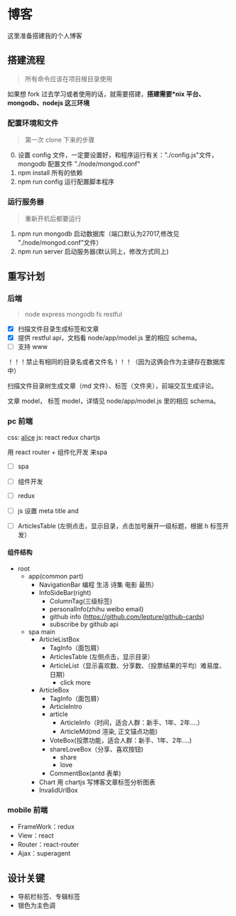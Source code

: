 # 博客
这里准备搭建我的个人博客

## 搭建流程
> 所有命令应该在项目根目录使用

如果想 fork 过去学习或者使用的话，就需要搭建，**搭建需要*nix 平台、mongodb、nodejs 这三环境**

### 配置环境和文件
> 第一次 clone 下来的步骤

0. 设置 config 文件，一定要设置好，和程序运行有关："./config.js"文件，mongodb 配置文件 "./node/mongod.conf"
1. npm install 所有的依赖
2. npm run config 运行配置脚本程序  

### 运行服务器
> 重新开机后都要运行

1. npm run mongodb 启动数据库（端口默认为27017,修改见 "./node/mongod.conf"文件）
2. npm run server 启动服务器(默认同上，修改方式同上)

## 重写计划
### 后端
> node express mongodb fs restful


- [x] 扫描文件目录生成标签和文章
- [x] 提供 restful api，文档看 node/app/model.js 里的相应 schema。
- [ ] 支持 www

！！！禁止有相同的目录名或者文件名！！！（因为这俩会作为主键存在数据库中）

扫描文件目录树生成文章（md 文件）、标签（文件夹），前端交互生成评论。

文章 model， 标签 model，详情见 node/app/model.js 里的相应 schema。

### pc 前端
css:  [alice](http://aliceui.org/)
js: react redux chartjs

用 react router + 组件化开发 来spa

- [ ] spa
- [ ] 组件开发
- [ ] redux

- [ ] js 设置 meta title and <meta name="description" content="text">
- [ ] ArticlesTable (左侧点击，显示目录，点击加号展开一级标题，根据 h 标签开发）

#### 组件结构
- root
    - app(common part)
        - NavigationBar 编程 生活 诗集 电影 最热）
        - InfoSideBar(right)
            - ColumnTag(三级标签)
            - personalInfo(zhihu weibo email)
            - github info (https://github.com/lepture/github-cards)
            - subscribe by github api
    - spa main
        - ArticleListBox
            - TagInfo（面包屑）
            - ArticlesTable (左侧点击，显示目录）
            - ArticleList（显示喜欢数、分享数、（投票结果的平均）难易度、日期）
                - click more
        - ArticleBox
            - TagInfo（面包屑）
            - ArticleIntro
            - article
                - ArticleInfo（时间，适合人群：新手、1年、2年....）
                - ArticleMd(md 渲染, 正文锚点功能)
            - VoteBox(投票功能，适合人群：新手、1年、2年....)
            - shareLoveBox（分享、喜欢按钮)
                - share
                - love
            - CommentBox(antd 表单)
        - Chart 用 chartjs 写博客文章标签分析图表
        - InvalidUrlBox

### mobile 前端
- FrameWork：redux
- View：react
- Router：react-router
- Ajax：superagent

## 设计关键
- 导航栏标签、专辑标签
- 银色为主色调
